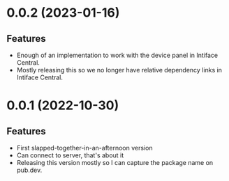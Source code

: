 # 0.0.2 (2023-01-16)

## Features

- Enough of an implementation to work with the device panel in Intiface Central.
- Mostly releasing this so we no longer have relative dependency links in Intiface Central.

# 0.0.1 (2022-10-30)

## Features

- First slapped-together-in-an-afternoon version
- Can connect to server, that's about it
- Releasing this version mostly so I can capture the package name on pub.dev.
